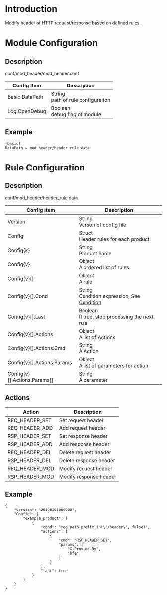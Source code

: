# Introduction 

Modify header of HTTP request/response based on defined rules.

# Module Configuration
## Description
conf/mod_header/mod_header.conf

| Config Item | Description                             |
| ----------- | --------------------------------------- |
| Basic.DataPath | String<br>path of rule configuraiton |
| Log.OpenDebug | Boolean<br>debug flag of module |

## Example

```
[basic]
DataPath = mod_header/header_rule.data
```

# Rule Configuration

## Description
conf/mod_header/header_rule.data

| Config Item | Description                                                  |
| ----------- | ------------------------------------------------------------ |
| Version     | String<br>Verson of config file |
| Config      | Struct<br>Header rules for each product |
| Config{k}   | String<br>Product name |
| Config{v}   | Object<br>A ordered list of rules |
| Config{v}[] | Object<br>A rule |
| Config{v}[].Cond | String<br>Condition expression, See [Condition](../../condition/condition_grammar.md) |
| Config{v}[].Last | Boolean<br>If true, stop processing the next rule |
| Config{v}[].Actions | Object<br>A list of Actions |
| Config{v}[].Actions.Cmd | String<br>A Action |
| Config{v}[].Actions.Params | Object<br>A list of parameters for action |
| Config{v}[].Actions.Params[] | String<br>A parameter |

## Actions
| Action         | Description            |
| -------------- | ---------------------- |
| REQ_HEADER_SET | Set request header     |
| REQ_HEADER_ADD | Add request header     |
| RSP_HEADER_SET | Set response header    |
| RSP_HEADER_ADD | Add response header    |
| REQ_HEADER_DEL | Delete request header  |
| RSP_HEADER_DEL | Delete response header |
| REQ_HEADER_MOD | Modify request header  |
| RSP_HEADER_MOD | Modify response header |

## Example

```
{
    "Version": "20190101000000",
    "Config": {
        "example_product": [
            {
                "cond": "req_path_prefix_in(\"/header\", false)",
                "actions": [
                    {
                        "cmd": "RSP_HEADER_SET",
                        "params": [
                            "X-Proxied-By",
                            "bfe"
                        ]
                    }
                ],
                "last": true
            }
        ]
    }
}
```

